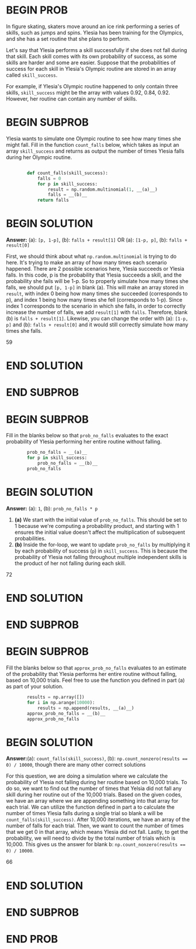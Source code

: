 # BEGIN PROB

In figure skating, skaters move around an ice rink performing a series
of skills, such as jumps and spins. Ylesia has been training for the
Olympics, and she has a set routine that she plans to perform.

Let's say that Ylesia performs a skill successfully if she does not fall
during that skill. Each skill comes with its own probability of success,
as some skills are harder and some are easier. Suppose that the
probabilities of success for each skill in Ylesia's Olympic routine are
stored in an array called `skill_success`.

For example, if Ylesia's Olympic routine happened to only contain three
skills, `skill_success` might be the array with values 0.92, 0.84, 0.92.
However, her routine can contain any number of skills.

# BEGIN SUBPROB

Ylesia wants to simulate one Olympic routine to see how many times she
might fall. Fill in the function `count_falls` below, which takes as
input an array `skill_success` and returns as output the number of times
Ylesia falls during her Olympic routine.
```py

        def count_falls(skill_success):
            falls = 0
            for p in skill_success:
                result = np.random.multinomial(1, __(a)__)
                falls = __(b)__
            return falls
```

# BEGIN SOLUTION
**Answer:** (a): `[p, 1-p]`, (b): `falls + result[1]` OR (a): `[1-p, p]`, (b): `falls + result[0]` 

First, we should think about what `np.random.multinomial` is trying to do here. It's trying to make an array of how many times each scenario happened. There are 2 possible scenarios here, Ylesia succeeds or Ylesia falls. In this code, p is the probability that Ylesia succeeds a skill, and the probability she fails will be 1-p. So to properly simulate how many times she falls, we should put `[p, 1-p]` in blank (a). This will make an array stored in `result`, with index 0 being how many times she succeeded (corresponds to p), and index 1 being how many times she fell (corresponds to 1-p). Since index 1 corresponds to the scenario in which she falls, in order to correctly increase the number of falls, we add `result[1]` with `falls`. Therefore, blank (b) is `falls + result[1]`. Likewise, you can change the order with (a): `[1-p, p]` and (b): `falls + result[0]` and it would still correctly simulate how many times she falls. 

<average>59</average>

# END SOLUTION

# END SUBPROB

# BEGIN SUBPROB

Fill in the blanks below so that `prob_no_falls` evaluates to the exact
probability of Ylesia performing her entire routine without falling.

```py
        prob_no_falls = __(a)__
        for p in skill_success:
            prob_no_falls = __(b)__
        prob_no_falls
```

# BEGIN SOLUTION
**Answer:** (a): `1`, (b): `prob_no_falls * p`

1. **(a)** We start with the initial value of `prob_no_falls`. This should be set to 1 because we're computing a probability product, and starting with 1 ensures the initial value doesn't affect the multiplication of subsequent probabilities.
2. **(b)** Inside the for-loop, we want to update `prob_no_falls` by multiplying it by each probability of success (`p`) in `skill_success`. This is because the probability of Ylesia not falling throughout multiple independent skills is the product of her not falling during each skill.

<average>72</average>

# END SOLUTION

# END SUBPROB

# BEGIN SUBPROB

Fill the blanks below so that `approx_prob_no_falls` evaluates to an
estimate of the probability that Ylesia performs her entire routine
without falling, based on 10,000 trials. Feel free to use the function
you defined in part (a) as part of your solution.

```py
        results = np.array([])
        for i in np.arange(10000):
            results = np.append(results, __(a)__)
        approx_prob_no_falls = __(b)__
        approx_prob_no_falls
```

# BEGIN SOLUTION

**Answer:**(a): `count_falls(skill_success)`, (b): `np.count_nonzero(results == 0) / 10000`, though there are many other correct solutions

For this question, we are doing a simulation where we calculate the probability of Ylesia not falling during her routine based on 10,000 trials. To do so, we want to find out the number of times that Yelsia did not fall any skill during her routine out of the 10,000 trials. Based on the given codes, we have an array where we are appending something into that array for each trial. We can utilize the function defined in part a to calculate the number of times Ylesia falls during a single trial so blank a will be `count_falls(skill_success)`. After 10,000 iterations, we have an array of the number of falls for each trial. Then, we want to count the number of times that we get 0 in that array, which means Ylesia did not fall. Lastly, to get the probability, we will need to divide by the total number of trials which is 10,000. This gives us the answer for blank b: `np.count_nonzero(results == 0) / 10000`. 

<average>66</average>

# END SOLUTION

# END SUBPROB

# END PROB